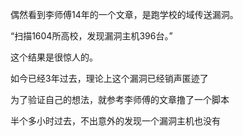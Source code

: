偶然看到李师傅14年的一个文章，是跑学校的域传送漏洞。

“扫描1604所高校，发现漏洞主机396台。”

这个结果是很惊人的。

如今已经3年过去，理论上这个漏洞已经销声匿迹了

为了验证自己的想法，就参考李师傅的文章撸了一个脚本

半个多小时过去，不出意外的发现一个漏洞主机也没有